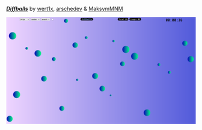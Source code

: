 [***Diffballs***](https://diffballs.github.io) by [wert1x](https://github.com/wert1x),
[arschedev](https://github.com/arschedev) & [MaksymMNM](https://github.com/MaksymMNM)

<img alt="Diffballs" src="diffballs.png" width="640">